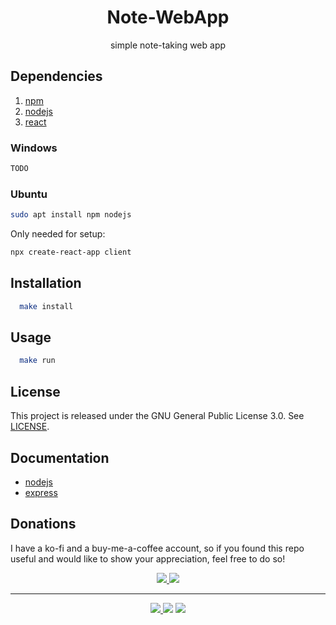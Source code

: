 <h1 align="center">Note-WebApp</h1>
<p align="center">
  simple note-taking web app
</p>

## Dependencies
1. [npm](https://docs.npmjs.com/)
2. [nodejs](https://nodejs.dev/en/learn/)
3. [react](https://react.dev/)

### Windows 
```sh 
TODO
```

### Ubuntu 
```sh 
sudo apt install npm nodejs
```

Only needed for setup:
``` sh
npx create-react-app client
```

## Installation
```sh
  make install
```

## Usage
```sh
  make run
```

## License
This project is released under the GNU General Public License 3.0. See [LICENSE](LICENSE).

## Documentation
- [nodejs](https://nodejs.dev/en/learn/)
- [express](https://expressjs.com/en/4x/api.html)

## Donations
I have a ko-fi and a buy-me-a-coffee account, so if you found this repo useful and would like to show your appreciation, feel free to do so!

<p align="center">
<a href="https://ko-fi.com/duclos">
<img src="https://img.shields.io/badge/donation-ko--fi-red.svg">
</a>

<a href="https://www.buymeacoffee.com/danielduclos">
<img src="https://img.shields.io/badge/donation-buy--me--coffee-green.svg">
</a>

</p>

---
<p align="center">
<a href="https://github.com/duclos-cavalcanti/note-webapp/LICENSE">
  <img src="https://img.shields.io/badge/license-GPL3-green.svg" />
</a>
<a>
  <img src="https://img.shields.io/github/languages/code-size/duclos-cavalcanti/note-webapp.svg" />
</a>
<a>
  <img src="https://img.shields.io/github/commit-activity/m/duclos-cavalcanti/note-webapp.svg" />
</a>
